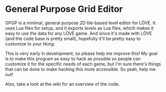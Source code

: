 # General Purpose Grid Editor

GPGP is a minimal, general purpose 2D tile-based level editor for LÖVE. It uses Lua files for setup, and it exports levels as Lua files, which makes it easy to use the data for any LÖVE game. And since it's made with LÖVE (and the code base is pretty small), hopefully it'll be pretty easy to customize to your liking.

This is very early in development, so please help me improve this! My goal is to make this program as easy to hack as possible so people can customize it for the specific needs of each game, but I'm sure there's things that can be done to make hacking this more accessible. So yeah, help me out!

Also, take a look at the wiki for an overview of the code.
